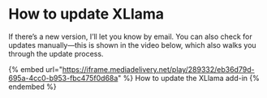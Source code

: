 # How to update XLlama

If there’s a new version, I’ll let you know by email. You can also check for updates manually—this is shown in the video below, which also walks you through the update process.

{% embed url="https://iframe.mediadelivery.net/play/289332/eb36d79d-695a-4cc0-b953-fbc475f0d68a" %}
How to update the XLlama add-in
{% endembed %}

